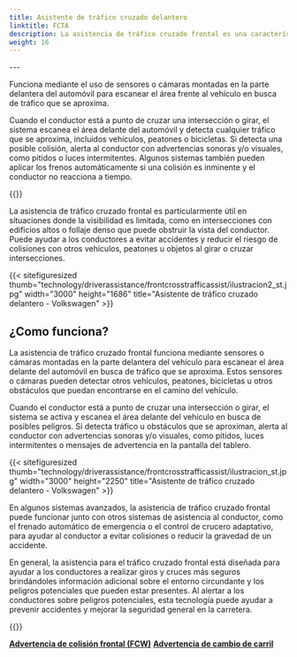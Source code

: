 ```yaml
---
title: Asistente de tráfico cruzado delantero
linktitle: FCTA
description: La asistencia de tráfico cruzado frontal es una característica de seguridad que se encuentra en algunos vehículos modernos y que ayuda a los conductores a detectar el tráfico que se aproxima al cruzar una intersección o girar a la izquierda o a la derecha desde una posición detenida.
weight: 16
---
```

<!-- markdownlint-disable MD033 -->---

Funciona mediante el uso de sensores o cámaras montadas en la parte delantera del automóvil para escanear el área frente al vehículo en busca de tráfico que se aproxima.

Cuando el conductor está a punto de cruzar una intersección o girar, el sistema escanea el área delante del automóvil y detecta cualquier tráfico que se aproxima, incluidos vehículos, peatones o bicicletas. Si detecta una posible colisión, alerta al conductor con advertencias sonoras y/o visuales, como pitidos o luces intermitentes. Algunos sistemas también pueden aplicar los frenos automáticamente si una colisión es inminente y el conductor no reacciona a tiempo.

{{<evkxdisplayaddarticle />}}

La asistencia de tráfico cruzado frontal es particularmente útil en situaciones donde la visibilidad es limitada, como en intersecciones con edificios altos o follaje denso que puede obstruir la vista del conductor. Puede ayudar a los conductores a evitar accidentes y reducir el riesgo de colisiones con otros vehículos, peatones u objetos al girar o cruzar intersecciones.

{{< sitefiguresized thumb="technology/driverassistance/frontcrosstrafficassist/ilustracion2_st.jpg" width="3000" height="1686" title="Asistente de tráfico cruzado delantero - Volkswagen" >}}

## ¿Como funciona?

La asistencia de tráfico cruzado frontal funciona mediante sensores o cámaras montadas en la parte delantera del vehículo para escanear el área delante del automóvil en busca de tráfico que se aproxima. Estos sensores o cámaras pueden detectar otros vehículos, peatones, bicicletas u otros obstáculos que puedan encontrarse en el camino del vehículo.

Cuando el conductor está a punto de cruzar una intersección o girar, el sistema se activa y escanea el área delante del vehículo en busca de posibles peligros. Si detecta tráfico u obstáculos que se aproximan, alerta al conductor con advertencias sonoras y/o visuales, como pitidos, luces intermitentes o mensajes de advertencia en la pantalla del tablero.

{{< sitefiguresized thumb="technology/driverassistance/frontcrosstrafficassist/ilustracion_st.jpg" width="3000" height="2250" title="Asistente de tráfico cruzado delantero - Volkswagen" >}}

En algunos sistemas avanzados, la asistencia de tráfico cruzado frontal puede funcionar junto con otros sistemas de asistencia al conductor, como el frenado automático de emergencia o el control de crucero adaptativo, para ayudar al conductor a evitar colisiones o reducir la gravedad de un accidente.

En general, la asistencia para el tráfico cruzado frontal está diseñada para ayudar a los conductores a realizar giros y cruces más seguros brindándoles información adicional sobre el entorno circundante y los peligros potenciales que pueden estar presentes. Al alertar a los conductores sobre peligros potenciales, esta tecnología puede ayudar a prevenir accidentes y mejorar la seguridad general en la carretera.

{{<evkxdisplayaddarticle />}}

<div class="mt-3 mb-3">
     <a href="../forwardcollisionwarning/" class="text-decoration-none text-black"><strong><i class="bi-arrow-left"></i> Advertencia de colisión frontal (FCW)</strong></a>
     <a href="../lanedeparturewarning/" class="text-decoration-none text-black float-end"><strong>Advertencia de cambio de carril <i class="bi-arrow-right"></i></strong></a>
</div>

